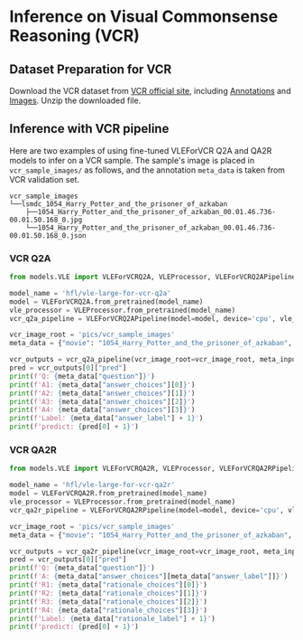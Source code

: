 # Inference on Visual Commonsense Reasoning (VCR)

## Dataset Preparation for VCR

Download the VCR dataset from [VCR official site](https://visualcommonsense.com/download/), including [Annotations](https://s3.us-west-2.amazonaws.com/ai2-rowanz/vcr1annots.zip) and [Images](https://s3.us-west-2.amazonaws.com/ai2-rowanz/vcr1images.zip).
Unzip the downloaded file.

## Inference with VCR pipeline

Here are two examples of using fine-tuned VLEForVCR Q2A and QA2R models to infer on a VCR sample.
The sample's image is placed in `vcr_sample_images/` as follows, and the annotation `meta_data` is taken from VCR validation set.

    vcr_sample_images
    └──lsmdc_1054_Harry_Potter_and_the_prisoner_of_azkaban
        ├──1054_Harry_Potter_and_the_prisoner_of_azkaban_00.01.46.736-00.01.50.168_0.jpg
        └──1054_Harry_Potter_and_the_prisoner_of_azkaban_00.01.46.736-00.01.50.168_0.json

### VCR Q2A
```python
from models.VLE import VLEForVCRQ2A, VLEProcessor, VLEForVCRQ2APipeline

model_name = 'hfl/vle-large-for-vcr-q2a'
model = VLEForVCRQ2A.from_pretrained(model_name)
vle_processor = VLEProcessor.from_pretrained(model_name)
vcr_q2a_pipeline = VLEForVCRQ2APipeline(model=model, device='cpu', vle_processor=vle_processor)

vcr_image_root = 'pics/vcr_sample_images'
meta_data = {"movie": "1054_Harry_Potter_and_the_prisoner_of_azkaban", "objects": ["person", "person", "person", "car", "cellphone", "clock"], "interesting_scores": [-1, 0], "answer_likelihood": "possible", "img_fn": "lsmdc_1054_Harry_Potter_and_the_prisoner_of_azkaban/1054_Harry_Potter_and_the_prisoner_of_azkaban_00.01.46.736-00.01.50.168@0.jpg", "metadata_fn": "lsmdc_1054_Harry_Potter_and_the_prisoner_of_azkaban/1054_Harry_Potter_and_the_prisoner_of_azkaban_00.01.46.736-00.01.50.168@0.json", "answer_orig": "No, 1 is a visitor.", "question_orig": "Does 1 live in this house?", "rationale_orig": "1 is wearing outerwear, holding an umbrella, and there is a car outside.", "question": ["Does", [0], "live", "in", "this", "house", "?"], "answer_match_iter": [2, 3, 0, 1], "answer_sources": [10104, 5332, 1, 16646], "answer_choices": [["No", ",", [0], "lives", "nowhere", "close", "."], ["Yes", ",", [0], "works", "there", "."], ["No", ",", [0], "is", "a", "visitor", "."], ["No", [1], "does", "not", "belong", "here", "."]], "answer_label": 2, "rationale_choices": [[[0], "is", "nicely", "dressed", "with", "a", "tie", ".", "people", "dress", "up", "when", "they", "visit", "someone", "else", "."], [[2], "sits", "comfortably", "in", "a", "chair", ",", "reading", "papers", ",", "while", "it", "seems", [0], "has", "just", "arrived", "and", "is", "settling", "in", "."], [[1], "is", "wearing", "a", "coat", "and", "muff", "and", "is", "sitting", "as", "if", "a", "visitor", "."], [[0], "is", "wearing", "outerwear", ",", "holding", "an", "umbrella", ",", "and", "there", "is", "a", "car", "outside", "."]], "rationale_sources": [26162, 12999, 6661, 1], "rationale_match_iter": [1, 3, 2, 0], "rationale_label": 3, "img_id": "val-0", "question_number": 1, "annot_id": "val-1", "match_fold": "val-0", "match_index": 1}

vcr_outputs = vcr_q2a_pipeline(vcr_image_root=vcr_image_root, meta_inputs=meta_data)
pred = vcr_outputs[0]["pred"]
print(f'Q: {meta_data["question"]}')
print(f'A1: {meta_data["answer_choices"][0]}')
print(f'A2: {meta_data["answer_choices"][1]}')
print(f'A3: {meta_data["answer_choices"][2]}')
print(f'A4: {meta_data["answer_choices"][3]}')
print(f'Label: {meta_data["answer_label"] + 1}')
print(f'predict: {pred[0] + 1}')
```

### VCR QA2R
```python
from models.VLE import VLEForVCRQA2R, VLEProcessor, VLEForVCRQA2RPipeline

model_name = 'hfl/vle-large-for-vcr-qa2r'
model = VLEForVCRQA2R.from_pretrained(model_name)
vle_processor = VLEProcessor.from_pretrained(model_name)
vcr_qa2r_pipeline = VLEForVCRQA2RPipeline(model=model, device='cpu', vle_processor=vle_processor)

vcr_image_root = 'pics/vcr_sample_images'
meta_data = {"movie": "1054_Harry_Potter_and_the_prisoner_of_azkaban", "objects": ["person", "person", "person", "car", "cellphone", "clock"], "interesting_scores": [-1, 0], "answer_likelihood": "possible", "img_fn": "lsmdc_1054_Harry_Potter_and_the_prisoner_of_azkaban/1054_Harry_Potter_and_the_prisoner_of_azkaban_00.01.46.736-00.01.50.168@0.jpg", "metadata_fn": "lsmdc_1054_Harry_Potter_and_the_prisoner_of_azkaban/1054_Harry_Potter_and_the_prisoner_of_azkaban_00.01.46.736-00.01.50.168@0.json", "answer_orig": "No, 1 is a visitor.", "question_orig": "Does 1 live in this house?", "rationale_orig": "1 is wearing outerwear, holding an umbrella, and there is a car outside.", "question": ["Does", [0], "live", "in", "this", "house", "?"], "answer_match_iter": [2, 3, 0, 1], "answer_sources": [10104, 5332, 1, 16646], "answer_choices": [["No", ",", [0], "lives", "nowhere", "close", "."], ["Yes", ",", [0], "works", "there", "."], ["No", ",", [0], "is", "a", "visitor", "."], ["No", [1], "does", "not", "belong", "here", "."]], "answer_label": 2, "rationale_choices": [[[0], "is", "nicely", "dressed", "with", "a", "tie", ".", "people", "dress", "up", "when", "they", "visit", "someone", "else", "."], [[2], "sits", "comfortably", "in", "a", "chair", ",", "reading", "papers", ",", "while", "it", "seems", [0], "has", "just", "arrived", "and", "is", "settling", "in", "."], [[1], "is", "wearing", "a", "coat", "and", "muff", "and", "is", "sitting", "as", "if", "a", "visitor", "."], [[0], "is", "wearing", "outerwear", ",", "holding", "an", "umbrella", ",", "and", "there", "is", "a", "car", "outside", "."]], "rationale_sources": [26162, 12999, 6661, 1], "rationale_match_iter": [1, 3, 2, 0], "rationale_label": 3, "img_id": "val-0", "question_number": 1, "annot_id": "val-1", "match_fold": "val-0", "match_index": 1}

vcr_outputs = vcr_qa2r_pipeline(vcr_image_root=vcr_image_root, meta_inputs=meta_data)
pred = vcr_outputs[0]["pred"]
print(f'Q: {meta_data["question"]}')
print(f'A: {meta_data["answer_choices"][meta_data["answer_label"]]}')
print(f'R1: {meta_data["rationale_choices"][0]}')
print(f'R2: {meta_data["rationale_choices"][1]}')
print(f'R3: {meta_data["rationale_choices"][2]}')
print(f'R4: {meta_data["rationale_choices"][3]}')
print(f'Label: {meta_data["rationale_label"] + 1}')
print(f'predict: {pred[0] + 1}')
```
